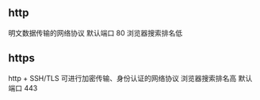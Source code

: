 ## http

明文数据传输的网络协议
默认端口 80
浏览器搜索排名低

## https

http + SSH/TLS
可进行加密传输、身份认证的网络协议
浏览器搜索排名高
默认端口 443
